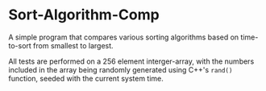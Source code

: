 # Sort-Algorithm-Comp

A simple program that compares various sorting algorithms based on time-to-sort from smallest to largest. 

All tests are performed on a 256 element interger-array, with the numbers included in the array being randomly generated using C++'s ```rand()``` function, seeded with the current system time.
